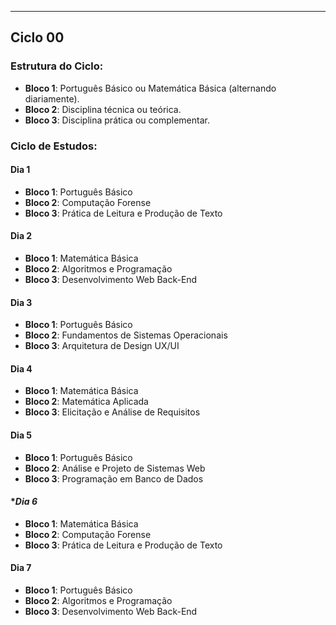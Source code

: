 
___
## Ciclo 00

### Estrutura do Ciclo:

- **Bloco 1**: Português Básico ou Matemática Básica (alternando diariamente).
- **Bloco 2**: Disciplina técnica ou teórica.
- **Bloco 3**: Disciplina prática ou complementar.

### Ciclo de Estudos:

#### **Dia 1**

- **Bloco 1**: Português Básico
- **Bloco 2**: Computação Forense
- **Bloco 3**: Prática de Leitura e Produção de Texto

#### **Dia 2**

- **Bloco 1**: Matemática Básica
- **Bloco 2**: Algoritmos e Programação
- **Bloco 3**: Desenvolvimento Web Back-End

#### **Dia 3**

- **Bloco 1**: Português Básico
- **Bloco 2**: Fundamentos de Sistemas Operacionais
- **Bloco 3**: Arquitetura de Design UX/UI
#### **Dia 4**

- **Bloco 1**: Matemática Básica
- **Bloco 2**: Matemática Aplicada
- **Bloco 3**: Elicitação e Análise de Requisitos
#### **Dia 5**

- **Bloco 1**: Português Básico
- **Bloco 2**: Análise e Projeto de Sistemas Web
- **Bloco 3**: Programação em Banco de Dados
#### **Dia 6*

- **Bloco 1**: Matemática Básica
- **Bloco 2**: Computação Forense
- **Bloco 3**: Prática de Leitura e Produção de Texto

#### **Dia 7**

- **Bloco 1**: Português Básico
- **Bloco 2**: Algoritmos e Programação
- **Bloco 3**: Desenvolvimento Web Back-End


